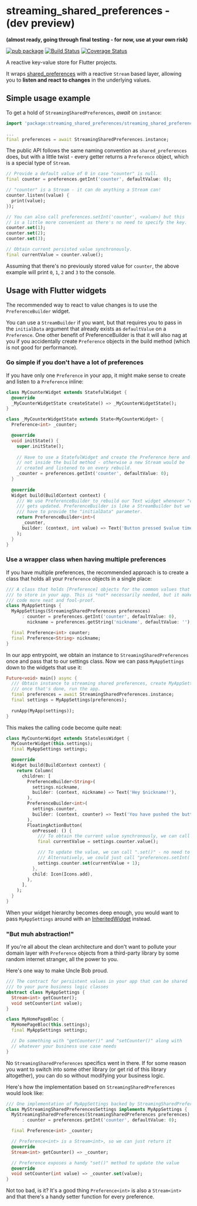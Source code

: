 # streaming_shared_preferences - (dev preview)

**(almost ready, going through final testing - for now, use at your own risk)**

[![pub package](https://img.shields.io/pub/v/streaming_shared_preferences.svg)](https://pub.dartlang.org/packages/streaming_shared_preferences)
 [![Build Status](https://travis-ci.org/roughike/streaming_shared_preferences.svg?branch=master)](https://travis-ci.org/roughike/streaming_shared_preferences) 
 [![Coverage Status](https://coveralls.io/repos/github/roughike/streaming_shared_preferences/badge.svg?branch=master)](https://coveralls.io/github/roughike/streaming_shared_preferences?branch=master)

A reactive key-value store for Flutter projects.

It wraps [shared_preferences](https://pub.dartlang.org/packages/shared_preferences) with a reactive `Stream` based layer, allowing you to **listen and react to changes** in the underlying values.

## Simple usage example

To get a hold of `StreamingSharedPreferences`, _await_ on `instance`:

```dart
import 'package:streaming_shared_preferences/streaming_shared_preferences.dart';

...
final preferences = await StreamingSharedPreferences.instance;
```

The public API follows the same naming convention as `shared_preferences` does, but with a little
twist - every getter returns a `Preference` object, which is a special type of `Stream`.

```dart
// Provide a default value of 0 in case "counter" is null.
final counter = preferences.getInt('counter', defaultValue: 0);

// "counter" is a Stream - it can do anything a Stream can!
counter.listen((value) {
  print(value);
});

// You can also call preferences.setInt('counter', <value>) but this
// is a little more convenient as there's no need to specify the key.
counter.set(1);
counter.set(2);
counter.set(3);

// Obtain current persisted value synchronously.
final currentValue = counter.value();
```

Assuming that there's no previously stored value for `counter`, the above example will print `0`,
`1`, `2` and `3` to the console.

## Usage with Flutter widgets

The recommended way to react to value changes is to use the `PreferenceBuilder` widget.

You can use a `StreamBuilder` if you want, but that requires you to pass in the `initialData` argument that already exists as `defaultValue` on a `Preference`.
One other benefit of PreferenceBuilder is that it will also nag at you if you accidentally create `Preference` objects in the build method (which is not good for performance).

### Go simple if you don't have a lot of preferences

If you have only one `Preference` in your app, it might make sense to create and listen to a `Preference` inline:

```dart
class MyCounterWidget extends StatefulWidget {
  @override
  _MyCounterWidgetState createState() => _MyCounterWidgetState();
}

class _MyCounterWidgetState extends State<MyCounterWidget> {
  Preference<int> _counter;

  @override
  void initState() {
    super.initState();
    
    // Have to use a StatefulWidget and create the Preference here and
    // not inside the build method - otherwise a new Stream would be 
    // created and listened to on every rebuild.
    _counter = preferences.getInt('counter', defaultValue: 0);
  }
  
  @override
  Widget build(BuildContext context) {
    /// We use PreferenceBuilder to rebuild our Text widget whenever "counter"
    /// gets updated. PreferenceBuilder is like a StreamBuilder but we don't 
    /// have to provide the "initialData" parameter.
    return PreferenceBuilder<int>(
      _counter,
      builder: (context, int value) => Text('Button pressed $value times!'),
    );
  }
}
```

### Use a wrapper class when having multiple preferences

If you have multiple preferences, the recommended approach is to create a class that holds all your `Preference` objects in a single place:

```dart
/// A class that holds [Preference] objects for the common values that you want
/// to store in your app. This is *not* necessarily needed, but it makes your
/// code more neat and fool-proof.
class MyAppSettings {
  MyAppSettings(StreamingSharedPreferences preferences)
      : counter = preferences.getInt('counter', defaultValue: 0),
        nickname = preferences.getString('nickname', defaultValue: '');

  final Preference<int> counter;
  final Preference<String> nickname;
}
```

In our app entrypoint, we obtain an instance to `StreamingSharedPreferences` once and pass that to our settings class.
Now we can pass `MyAppSettings` down to the widgets that use it:

```dart
Future<void> main() async {
  /// Obtain instance to streaming shared preferences, create MyAppSettings, and
  /// once that's done, run the app.
  final preferences = await StreamingSharedPreferences.instance;
  final settings = MyAppSettings(preferences);
  
  runApp(MyApp(settings));
}
```

This makes the calling code become quite neat:

```dart
class MyCounterWidget extends StatelessWidget {
  MyCounterWidget(this.settings);
  final MyAppSettings settings;

  @override
  Widget build(BuildContext context) {
    return Column(
      children: [
        PreferenceBuilder<String>(
          settings.nickname,
          builder: (context, nickname) => Text('Hey $nickname!'),
        ),
        PreferenceBuilder<int>(
          settings.counter,
          builder: (context, counter) => Text('You have pushed the button $counter times!'),
        ),
        FloatingActionButton(
          onPressed: () {
            /// To obtain the current value synchronously, we can call ".value()".
            final currentValue = settings.counter.value();

            /// To update the value, we can call ".set()" - no need to provide a key!
            /// Alternatively, we could just call "preferences.setInt('counter', currentValue + 1)".
            settings.counter.set(currentValue + 1);
          },
          child: Icon(Icons.add),
        ),
      ],
    );
  }
}
```

When your widget hierarchy becomes deep enough, you would want to pass `MyAppSettings` around with an [InheritedWidget](https://docs.flutter.io/flutter/widgets/InheritedWidget-class.html) instead.

### "But muh abstraction!"

If you're all about the clean architecture and don't want to pollute your domain layer with `Preference` objects from a third-party library by some random internet stranger, all the power to you.

Here's one way to make Uncle Bob proud.

```dart
/// The contract for persistent values in your app that can be shared
/// to your pure business logic classes
abstract class MyAppSettings {
  Stream<int> getCounter();
  void setCounter(int value);
}

class MyHomePageBloc {
  MyHomePageBloc(this.settings);
  final MyAppSettings settings;

  // Do something with "getCounter()" and "setCounter()" along with 
  // whatever your business use case needs
}
```

No `StreamingSharedPreferences` specifics went in there.
If for some reason you want to switch into some other library (or get rid of this library altogether), you can do so without modifying your business logic.

Here's how the implementation based on `StreamingSharedPreferences` would look like:

```dart
/// One implementation of MyAppSettings backed by StreamingSharedPreferences
class MyStreamingSharedPreferencesSettings implements MyAppSettings {
  MyStreamingSharedPreferences(StreamingSharedPreferences preferences)
      : counter = preferences.getInt('counter', defaultValue: 0);

  final Preference<int> _counter;

  // Preference<int> is a Stream<int>, so we can just return it
  @override
  Stream<int> getCounter() => _counter;

  // Preference exposes a handy "set()" method to update the value
  @override
  void setCounter(int value) => _counter.set(value);
}
```

Not too bad, is it?
It's a good thing `Preference<int>` is also a `Stream<int>` and that there's a handy setter function for every preference.
